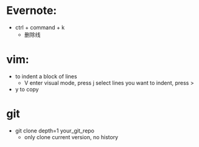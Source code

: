 # Evernote:
* ctrl + command + k
    * 删除线

# vim:
* to indent a block of lines
    * V enter visual mode, press j select lines you want to indent, press >
* y to copy

# git
* git clone depth=1 your_git_repo
    * only clone current version, no history
